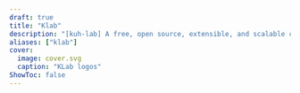 ```yaml
---
draft: true
title: "Klab"
description: "[kuh-lab] A free, open source, extensible, and scalable collaboration tool with full data ownership"
aliases: ["klab"]
cover:
  image: cover.svg
  caption: "KLab logos"
ShowToc: false
---
```

